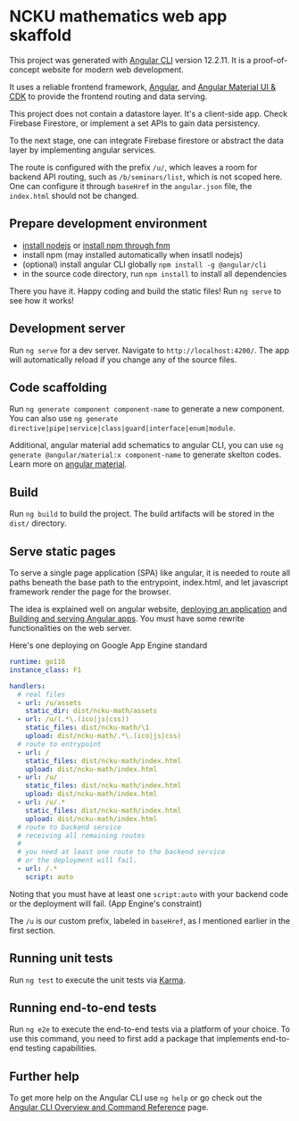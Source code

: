 # NCKU mathematics web app skaffold

This project was generated with [Angular CLI](https://github.com/angular/angular-cli) version 12.2.11.
It is a proof-of-concept website for modern web development.

It uses a reliable frontend framework, [Angular](https://angular.io/), and [Angular Material UI & CDK](https://material.angular.io/) to provide the frontend routing and data serving.

This project does not contain a datastore layer. It's a client-side app. Check Firebase Firestore, or implement a set APIs to gain data persistency.

To the next stage, one can integrate Firebase firestore or abstract the data layer by implementing angular services.

The route is configured with the prefix `/u/`, which leaves a room for backend API routing, such as `/b/seminars/list`, which is not scoped here. One can configure it through `baseHref` in the `angular.json` file, the `index.html` should not be changed.

## Prepare development environment

- [install nodejs](https://nodejs.org/en/download/) or [install npm through fnm](https://github.com/Schniz/fnm)
- install npm (may installed automatically when insatll nodejs)
- (optional) install angular CLI globally `npm install -g @angular/cli`
- in the source code directory, run `npm install` to install all dependencies

There you have it. Happy coding and build the static files!
Run `ng serve` to see how it works!

## Development server

Run `ng serve` for a dev server. Navigate to `http://localhost:4200/`. The app will automatically reload if you change any of the source files.

## Code scaffolding

Run `ng generate component component-name` to generate a new component. You can also use `ng generate directive|pipe|service|class|guard|interface|enum|module`.

Additional, angular material add schematics to angular CLI, you can use `ng generate @angular/material:x component-name` to generate skelton codes. Learn more on [angular material](https://material.angular.io/guide/schematics).

## Build

Run `ng build` to build the project. The build artifacts will be stored in the `dist/` directory.

## Serve static pages

To serve a single page application (SPA) like angular, it is needed to route all paths beneath the base path to the entrypoint, index.html, and let javascript framework render the page for the browser.

The idea is explained well on angular website, [deploying an application](https://angular.io/start/start-deployment) and [Building and serving Angular apps](https://angular.io/guide/build). You must have some rewrite functionalities on the web server.

Here's one deploying on Google App Engine standard

```yaml
runtime: go116
instance_class: F1

handlers:
  # real files
  - url: /u/assets
    static_dir: dist/ncku-math/assets
  - url: /u/(.*\.(ico|js|css))
    static_files: dist/ncku-math/\1
    upload: dist/ncku-math/.*\.(ico|js|css)
  # route to entrypoint
  - url: /
    static_files: dist/ncku-math/index.html
    upload: dist/ncku-math/index.html
  - url: /u/
    static_files: dist/ncku-math/index.html
    upload: dist/ncku-math/index.html
  - url: /u/.*
    static_files: dist/ncku-math/index.html
    upload: dist/ncku-math/index.html
  # route to backend service
  # receiving all remaining routes
  #
  # you need at least one route to the backend service
  # or the deployment will fail.
  - url: /.*
    script: auto
```

Noting that you must have at least one `script:auto` with your backend code or the deployment will fail. (App Engine's constraint)

The `/u` is our custom prefix, labeled in `baseHref`, as I mentioned earlier in the first section.

## Running unit tests

Run `ng test` to execute the unit tests via [Karma](https://karma-runner.github.io).

## Running end-to-end tests

Run `ng e2e` to execute the end-to-end tests via a platform of your choice. To use this command, you need to first add a package that implements end-to-end testing capabilities.

## Further help

To get more help on the Angular CLI use `ng help` or go check out the [Angular CLI Overview and Command Reference](https://angular.io/cli) page.
